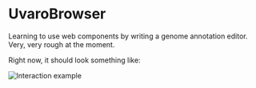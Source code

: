 UvaroBrowser
============

Learning to use web components by writing a genome annotation editor. Very, very rough at the moment.

Right now, it should look something like:

![Interaction example](http://i.imgur.com/V8un5Tt.gif)
